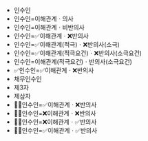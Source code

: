 - 인수인
- 인수인=이해관계ㆍ의사
- 인수인=이해관계ㆍ비반의사
- 인수인=✅이해관계ㆍ❌반의사
- 인수인=✅이해관계(적극)ㆍ❌반의사(소극)
- 인수인=✅이해관계(적극요건)ㆍ❌반의사(소극요건)
- 인수인=이해관계(적극요건)ㆍ반의사(소극요건)
- ✅인수인=✅이해관계ㆍ❌반의사
- 채무인수인
- 제3자
- 제삼자
- 📌✅인수인=✅이해관계ㆍ❌반의사
- 📌❌인수인=❌이해관계ㆍ❌반의사
- 📌❌인수인=❌이해관계ㆍ✅반의사
- 📌❌인수인=✅이해관계ㆍ✅반의사